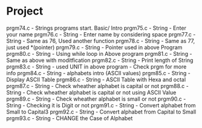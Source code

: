 # Project
prgm74.c - Strings programs start. Basic/ Intro
prgm75.c - String - Enter your name 
prgm76.c - String - Enter name by considering space
prgm77.c - String - Same as 76, Used another function
prgm78.c - String - Same as 77, just used *(pointer)
prgm79.c - String - Pointer used in above Program
prgm80.c - String - Using while loop in Above program
prgm81.c - String - Same as above with moditfication
prgm82.c - String - Print length of String
prgm83.c - String - used UNIT in above program -    Check prgm for more info
prgm84.c - String - alphabets intro (ASCII values)
prgm85.c - String - Display ASCII Table
prgm86.c - String - ASCII Table with Hexa and octal 
prgm87.c - String - Check wheather alphabet is capital or not
prgm88.c - String - Check wheather alphabet is capital or not using ASCII Value
prgm89.c - String - Check wheather alphabet is small or not
prgm90.c - String - Checking it is Digit or not 
prgm91.c - String - Convert alphabet from Small to Capital3
prgm92.c - String - Convert alphabet from Capital to Small
prgm93.c - String - CHANGE the Case of Alphabet







